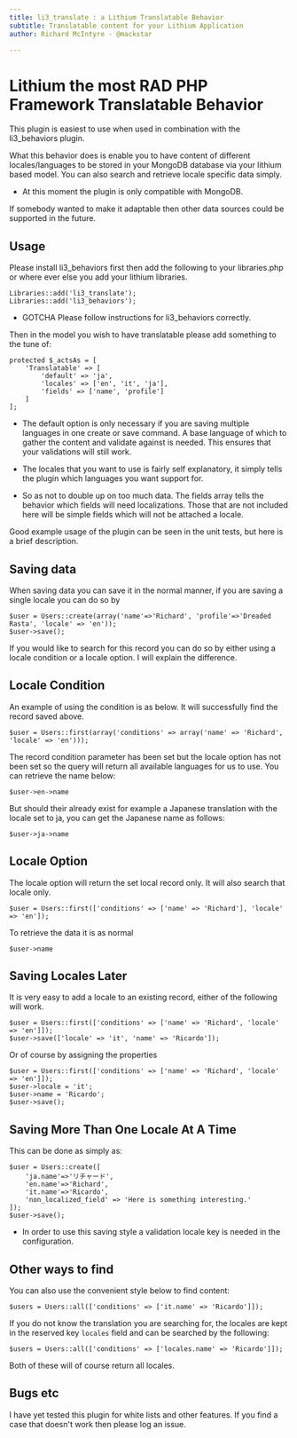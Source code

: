```yaml
---
title: li3_translate : a Lithium Translatable Behavior
subtitle: Translatable content for your Lithium Application
author: Richard McIntyre - @mackstar

---
```


Lithium the most RAD PHP Framework Translatable Behavior
========================================================

This plugin is easiest to use when used in combination with the li3_behaviors plugin.

What this behavior does is enable you to have content of different locales/languages to be stored in your MongoDB database via your lithium based model. You can also search and retrieve locale specific data simply. 

* At this moment the plugin is only compatible with MongoDB.

If somebody wanted to make it adaptable then other data sources could be supported in the future.

Usage
-----

Please install li3_behaviors first then add the following to your libraries.php or where ever else you add your lithium libraries.

```
Libraries::add('li3_translate');
Libraries::add('li3_behaviors');
````
* GOTCHA Please follow instructions for li3_behaviors correctly.

Then in the model you wish to have translatable please add something to the tune of:

```
protected $_actsAs = [
	'Translatable' => [
		'default' => 'ja',
		'locales' => ['en', 'it', 'ja'],
		'fields' => ['name', 'profile']
	]
];
```

* The default option is only necessary if you are saving multiple languages in one create or save command. A base language of which to gather the content and validate against is needed. This ensures that your validations will still work.

* The locales that you want to use is fairly self explanatory, it simply tells the plugin which languages you want support for.

* So as not to double up on too much data. The fields array tells the behavior which fields will need localizations. Those that are not included here will be simple fields which will not be attached a locale.

Good example usage of the plugin can be seen in the unit tests, but here is a brief description.

Saving data
-----------

When saving data you can save it in the normal manner, if you are saving a single locale you can do so by

```
$user = Users::create(array('name'=>'Richard', 'profile'=>'Dreaded Rasta', 'locale' => 'en'));
$user->save();
```

If you would like to search for this record you can do so by either using a locale condition or a locale option. I will explain the difference.

Locale Condition
----------------

An example of using the condition is as below. It will successfully find the record saved above.

```
$user = Users::first(array('conditions' => array('name' => 'Richard', 'locale' => 'en')));
```

The record condition parameter has been set but the locale option has not been set so the query will return all available languages for us to use. You can retrieve the name below:

```
$user->en->name
```

But should their already exist for example a Japanese translation with the locale set to ja, you can get the Japanese name as follows:

```
$user->ja->name
```

Locale Option
-------------

The locale option will return the set local record only. It will also search that locale only.

```
$user = Users::first(['conditions' => ['name' => 'Richard'], 'locale' => 'en']);
```

To retrieve the data it is as normal

```
$user->name
```

Saving Locales Later
--------------------

It is very easy to add a locale to an existing record, either of the following will work.

```
$user = Users::first(['conditions' => ['name' => 'Richard', 'locale' => 'en']]);
$user->save(['locale' => 'it', 'name' => 'Ricardo']);
```

Or of course by assigning the properties

```
$user = Users::first(['conditions' => ['name' => 'Richard', 'locale' => 'en']]);
$user->locale = 'it';
$user->name = 'Ricardo';
$user->save();
```

Saving More Than One Locale At A Time
-------------------------------------

This can be done as simply as:

```
$user = Users::create([
	'ja.name'=>'リチャード', 
	'en.name'=>'Richard', 
	'it.name'=>'Ricardo', 
	'non_localized_field' => 'Here is something interesting.'
]);
$user->save();
```
* In order to use this saving style a validation locale key is needed in the configuration.

Other ways to find
------------------

You can also use the convenient style below to find content:

```
$users = Users::all(['conditions' => ['it.name' => 'Ricardo']]);
```

If you do not know the translation you are searching for, the locales are kept in the reserved key `locales` field and can be searched by the following:

```
$users = Users::all(['conditions' => ['locales.name' => 'Ricardo']]);
```

Both of these will of course return all locales.

Bugs etc
--------

I have yet tested this plugin for white lists and other features. If you find a case that doesn't work then please log an issue.
